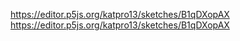 
https://editor.p5js.org/katpro13/sketches/B1qDXopAX
https://editor.p5js.org/katpro13/sketches/B1qDXopAX
